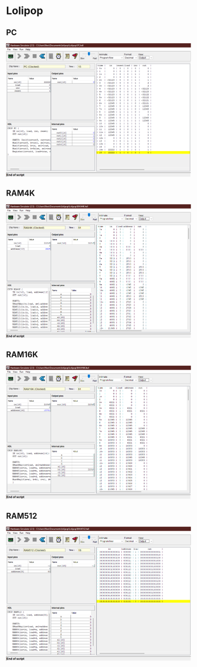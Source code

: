 # Lolipop

## PC

<img src="./PCSCR.png/">

## RAM4K

<img src="./RAM4KSCR.png/">

## RAM16K

<img src="./RAM16KSCR.png/">

## RAM512

<img src="./RAM512SCR.png/">